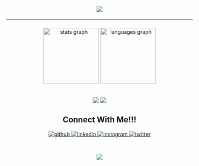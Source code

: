 <br clear="both">

<h1 align="center""><span style="font-size" 200; font-family:'Arial';";> <img src="https://readme-typing-svg.herokuapp.com/?font=Righteous&size=35&center=true&vCenter=true&width=500&height=70&duration=4000&lines=Hi+There!+👋;+I'm+Madesh+a.k.a+Madmax!;" />

</h1>
<hr>
  
###

<div align="center">
  <img src="https://github-readme-stats.vercel.app/api?username=Madeshmadmax7&hide_title=false&hide_rank=false&show_icons=true&include_all_commits=true&count_private=true&disable_animations=false&theme=dracula&locale=en&hide_border=false&order=1" height="150" alt="stats graph"  />
  <img src="https://github-readme-stats.vercel.app/api/top-langs?username=Madeshmadmax7&locale=en&hide_title=false&layout=compact&card_width=320&langs_count=5&theme=dracula&hide_border=false&order=2" height="150" alt="languages graph"  />
</div>

<br>
<br>


<div align="center">
    <img src="https://skillicons.dev/icons?i=cpp,html,css,vscode,github,figma" />
    <img src="https://skillicons.dev/icons?i=python,javascript,c,mysql,sqlite,bash,arduino" /><br>
</div>



<h2 align="center"><span>Connect With Me!!!</span></h2>

<div align="center">
<a href="https://github.com/Madeshmadmax7" target="_blank">
<img src=https://img.shields.io/badge/github-%2324292e.svg?&style=for-the-badge&logo=github&logoColor=white alt=github style="margin-bottom: 5px;" />
</a>
<a href="https://linkedin.com/in/MadeshA" target="_blank">
<img src=https://img.shields.io/badge/linkedin-%231E77B5.svg?&style=for-the-badge&logo=linkedin&logoColor=white alt=linkedin style="margin-bottom: 5px;" />
</a>
<a href="https://instagram.com/_i_mad_max_" target="_blank">
<img src=https://img.shields.io/badge/instagram-%23000000.svg?&style=for-the-badge&logo=instagram&logoColor=white alt=instagram style="margin-bottom: 5px;" />
</a>  
<a href="https://twitter.com/Madeshmadmax" target="_blank">
<img src=https://img.shields.io/badge/twitter-%2300acee.svg?&style=for-the-badge&logo=twitter&logoColor=white alt=twitter style="margin-bottom: 5px;" />
</a>

<br/>  

###
<br>
<div align="center">
  <img src="https://profile-counter.glitch.me/Madeshmadmax7/count.svg?"  />
</div>

###
